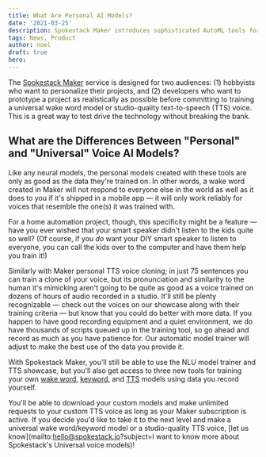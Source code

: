 ```yaml
---
title: What Are Personal AI Models?
date: '2021-03-25'
description: Spokestack Maker introduces sophisticated AutoML tools for creating personal AI models. What are they, and how should they be used?
tags: News, Product
author: noel
draft: true
hero:
---
```


The [Spokestack Maker](/account/settings#billing) service is designed for two audiences: (1) hobbyists who want to personalize their projects, and (2) developers who want to prototype a project as realistically as possible before committing to training a universal wake word model or studio-quality text-to-speech (TTS) voice. This is a great way to test drive the technology without breaking the bank.

## What are the Differences Between "Personal" and "Universal" Voice AI Models?

Like any neural models, the personal models created with these tools are only as good as the data they're trained on. In other words, a wake word created in Maker will not respond to everyone else in the world as well as it does to you if it's shipped in a mobile app — it will only work reliably for voices that resemble the one(s) it was trained with.

For a home automation project, though, this specificity might be a feature — have you ever wished that your smart speaker didn't listen to the kids quite so well? (Of course, if you _do_ want your DIY smart speaker to listen to everyone, you can call the kids over to the computer and have them help you train it!)

Similarly with Maker personal TTS voice cloning; in just 75 sentences you can train a clone of your voice, but its pronunciation and similarity to the human it's mimicking aren't going to be quite as good as a voice trained on dozens of hours of audio recorded in a studio. It'll still be plenty recognizable — check out the voices on our showcase along with their training criteria — but know that you could do better with more data. If you happen to have good recording equipment and a quiet environment, we do have thousands of scripts queued up in the training tool, so go ahead and record as much as you have patience for. Our automatic model trainer will adjust to make the best use of the data you provide it.

With Spokestack Maker, you'll still be able to use the NLU model trainer and TTS showcase, but you'll also get access to three new tools for training your own [wake word](/docs/concepts/wakeword), [keyword](/docs/concepts/keyword), and [TTS](/docs/concepts/tts) models using data you record yourself.

You'll be able to download your custom models and make unlimited requests to your custom TTS voice as long as your Maker subscription is active. If you decide you'd like to take it to the next level and make a universal wake word/keyword model or a studio-quality TTS voice, [let us know](mailto:hello@spokestack.io?subject=I want to know more about Spokestack's Universal voice models)!
